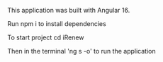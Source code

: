 This application was built with Angular 16.

Run npm i to install dependencies 

To start project  cd iRenew 

Then in the terminal 'ng s -o'  to run the application

  
  
